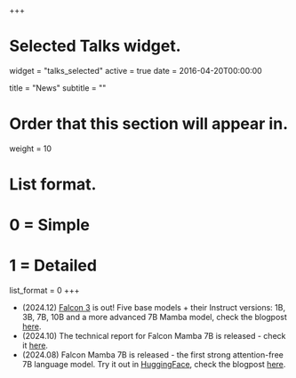 +++
# Selected Talks widget.
widget = "talks_selected"
active = true 
date = 2016-04-20T00:00:00

title = "News"
subtitle = ""

# Order that this section will appear in.
weight = 10

# List format.
#   0 = Simple
#   1 = Detailed
list_format = 0
+++
- (2024.12) [Falcon 3](https://huggingface.co/collections/tiiuae/falcon3-67605ae03578be86e4e87026) is out! Five base models + their Instruct versions: 1B, 3B, 7B, 10B and a more advanced 7B Mamba model, check the blogpost [here](https://huggingface.co/blog/falcon3).
- (2024.10) The technical report for Falcon Mamba 7B is released - check it [here](https://arxiv.org/pdf/2410.05355).
- (2024.08) Falcon Mamba 7B is released - the first strong attention-free 7B language model. Try it out in [HuggingFace](https://huggingface.co/tiiuae/falcon-mamba-7b), check the blogpost [here](https://huggingface.co/blog/falconmamba).
